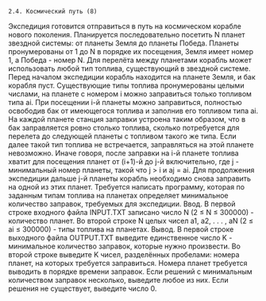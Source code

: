     2.4. Космический путь (8)
Экспедиция готовится отправиться в путь на космическом корабле нового поколения. 
Планируется последовательно посетить N планет звездной системы: от планеты Земля до планеты Победа. 
Планеты пронумерованы от 1 до N в порядке их посещения, Земля имеет номер 1, а Победа - номер N.
Для перелёта между планетами корабль может использовать любой тип топлива, существующий в звездной системе. 
Перед началом экспедиции корабль находится на планете Земля, и бак корабля пуст. Существующие типы топлива пронумерованы целыми числами, 
на планете с номером i можно заправиться только топливом типа ai. При посещении i-й планеты можно заправиться, 
полностью освободив бак от имеющегося топлива и заполнив его топливом типа ai.
На каждой планете станция заправки устроена таким образом, что в бак заправляется ровно столько топлива, 
сколько потребуется для перелета до следующей планеты с топливом такого же типа. Если далее такой тип топлива не встречается, 
заправляться на этой планете невозможно. Иначе говоря, после заправки на i-й планете топлива хватит для посещения планет от (i+1)-й до j-й включительно, 
где j -  минимальный номер планеты, такой что j > i и aj  = ai. Для продолжения экспедиции дальше j-й планеты корабль необходимо снова заправить на одной из этих планет.
Требуется написать программу, которая по заданным типам топлива на планетах определяет минимальное количество заправок, требуемых для экспедиции.
Ввод. В первой строке входного файла INPUT.TXT записано число N (2 ≤ N ≤ 300000) - количество планет. 
Во второй строке N целых чисел a1, a2, . . . , aN (2 ≤ ai ≤ 300000) - типы топлива на планетах.
Вывод. В первой строке выходного файла OUTPUT.TXT выведите единственное число K - минимальное количество заправок,
которые нужно произвести. Во второй строке выведите K чисел, разделённых пробелами: номера планет, на которых требуется заправиться.
Номера планет требуется выводить в порядке времени заправок. Если решений с минимальным количеством заправок несколько, выведите любое из них.
Если решения не существует, выведите число 0.
